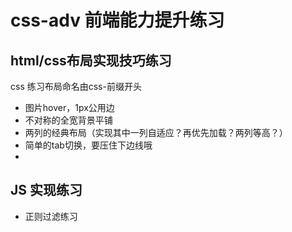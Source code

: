 css-adv 前端能力提升练习
========================

## html/css布局实现技巧练习

css 练习布局命名由css-前缀开头

- 图片hover，1px公用边
- 不对称的全宽背景平铺
- 两列的经典布局（实现其中一列自适应？再优先加载？两列等高？）
- 简单的tab切换，要压住下边线哦
- 

## JS 实现练习

- 正则过滤练习
